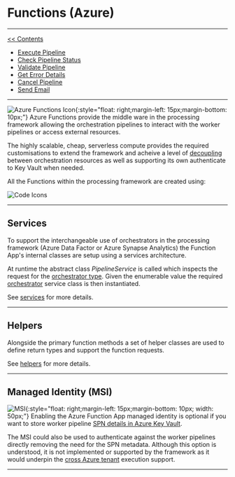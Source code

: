 # Functions (Azure)

___
[<< Contents](/procfwk/contents) 

* [Execute Pipeline](/procfwk/executepipeline)
* [Check Pipeline Status](/procfwk/checkpipelinestatus)
* [Validate Pipeline](/procfwk/validatepipeline)
* [Get Error Details](/procfwk/geterrordetails)
* [Cancel Pipeline](/procfwk/cancelpipeline)
* [Send Email](/procfwk/sendemail)

___
![Azure Functions Icon](/procfwk/function.png){:style="float: right;margin-left: 15px;margin-bottom: 10px;"}
Azure Functions provide the middle ware in the processing framework allowing the orchestration pipelines to interact with the worker pipelines or access external resources.

The highly scalable, cheap, serverless compute provides the required customisations to extend the framework and acheive a level of [decoupling](/procfwk/workerdecoupling) between orchestration resources as well as supporting its own authenticate to Key Vault when needed.

All the Functions within the processing framework are created using:

![Code Icons](/procfwk/csharpdotnetcore.png)

___

## Services

To support the interchangeable use of orchestrators in the processing framework (Azure Data Factor or Azure Synapse Analytics) the Function App's internal classes are setup using a services architecture.

At runtime the abstract class _PipelineService_ is called which inspects the request for the [orchestrator type](/procfwk/orchestratortypes). Given the enumerable value the required [orchestrator](/procfwk/orchestrators) service class is then instantiated.

See [services](/procfwk/services) for more details.

___

## Helpers

Alongside the primary function methods a set of helper classes are used to define return types and support the function requests.

See [helpers](/procfwk/helpers) for more details.

___

## Managed Identity (MSI)
![MSI](/procfwk/msi.png){:style="float: right;margin-left: 15px;margin-bottom: 10px; width: 50px;"}
Enabling the Azure Function App managed identity is optional if you want to store worker pipeline [SPN details in Azure Key Vault](/procfwk/spnhandling).

The MSI could also be used to authenticate against the worker pipelines directly removing the need for the SPN metadata. Although this option is understood, it is not implemented or supported by the framework as it would underpin the [cross Azure tenant](/procfwk/crosstenantexecution) execution support.

___